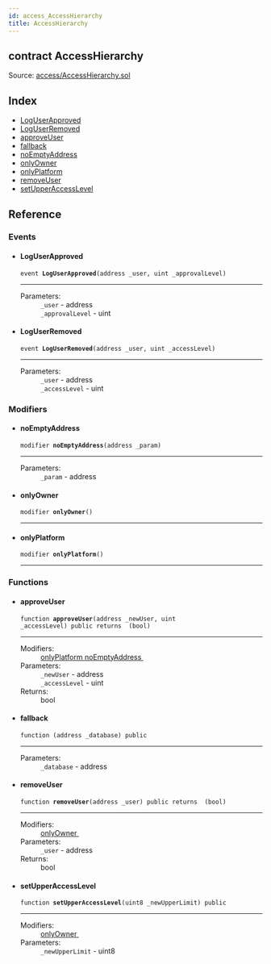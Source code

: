 ```yaml
---
id: access_AccessHierarchy
title: AccessHierarchy
---
```


<div class="contract-doc"><div class="contract"><h2 class="contract-header"><span class="contract-kind">contract</span> AccessHierarchy</h2><div class="source">Source: <a href="https://github.com/MyBitFoundation/MyBit-Network.tech//blob/v0.1.9/contracts/access/AccessHierarchy.sol" target="_blank">access/AccessHierarchy.sol</a></div></div><div class="index"><h2>Index</h2><ul><li><a href="access_AccessHierarchy.html#LogUserApproved">LogUserApproved</a></li><li><a href="access_AccessHierarchy.html#LogUserRemoved">LogUserRemoved</a></li><li><a href="access_AccessHierarchy.html#approveUser">approveUser</a></li><li><a href="access_AccessHierarchy.html#">fallback</a></li><li><a href="access_AccessHierarchy.html#noEmptyAddress">noEmptyAddress</a></li><li><a href="access_AccessHierarchy.html#onlyOwner">onlyOwner</a></li><li><a href="access_AccessHierarchy.html#onlyPlatform">onlyPlatform</a></li><li><a href="access_AccessHierarchy.html#removeUser">removeUser</a></li><li><a href="access_AccessHierarchy.html#setUpperAccessLevel">setUpperAccessLevel</a></li></ul></div><div class="reference"><h2>Reference</h2><div class="events"><h3>Events</h3><ul><li><div class="item event"><span id="LogUserApproved" class="anchor-marker"></span><h4 class="name">LogUserApproved</h4><div class="body"><code class="signature">event <strong>LogUserApproved</strong><span>(address _user, uint _approvalLevel) </span></code><hr/><dl><dt><span class="label-parameters">Parameters:</span></dt><dd><div><code>_user</code> - address</div><div><code>_approvalLevel</code> - uint</div></dd></dl></div></div></li><li><div class="item event"><span id="LogUserRemoved" class="anchor-marker"></span><h4 class="name">LogUserRemoved</h4><div class="body"><code class="signature">event <strong>LogUserRemoved</strong><span>(address _user, uint _accessLevel) </span></code><hr/><dl><dt><span class="label-parameters">Parameters:</span></dt><dd><div><code>_user</code> - address</div><div><code>_accessLevel</code> - uint</div></dd></dl></div></div></li></ul></div><div class="modifiers"><h3>Modifiers</h3><ul><li><div class="item modifier"><span id="noEmptyAddress" class="anchor-marker"></span><h4 class="name">noEmptyAddress</h4><div class="body"><code class="signature">modifier <strong>noEmptyAddress</strong><span>(address _param) </span></code><hr/><dl><dt><span class="label-parameters">Parameters:</span></dt><dd><div><code>_param</code> - address</div></dd></dl></div></div></li><li><div class="item modifier"><span id="onlyOwner" class="anchor-marker"></span><h4 class="name">onlyOwner</h4><div class="body"><code class="signature">modifier <strong>onlyOwner</strong><span>() </span></code><hr/></div></div></li><li><div class="item modifier"><span id="onlyPlatform" class="anchor-marker"></span><h4 class="name">onlyPlatform</h4><div class="body"><code class="signature">modifier <strong>onlyPlatform</strong><span>() </span></code><hr/></div></div></li></ul></div><div class="functions"><h3>Functions</h3><ul><li><div class="item function"><span id="approveUser" class="anchor-marker"></span><h4 class="name">approveUser</h4><div class="body"><code class="signature">function <strong>approveUser</strong><span>(address _newUser, uint _accessLevel) </span><span>public </span><span>returns  (bool) </span></code><hr/><dl><dt><span class="label-modifiers">Modifiers:</span></dt><dd><a href="access_AccessHierarchy.html#onlyPlatform">onlyPlatform </a><a href="access_AccessHierarchy.html#noEmptyAddress">noEmptyAddress </a></dd><dt><span class="label-parameters">Parameters:</span></dt><dd><div><code>_newUser</code> - address</div><div><code>_accessLevel</code> - uint</div></dd><dt><span class="label-return">Returns:</span></dt><dd>bool</dd></dl></div></div></li><li><div class="item function"><span id="fallback" class="anchor-marker"></span><h4 class="name">fallback</h4><div class="body"><code class="signature">function <strong></strong><span>(address _database) </span><span>public </span></code><hr/><dl><dt><span class="label-parameters">Parameters:</span></dt><dd><div><code>_database</code> - address</div></dd></dl></div></div></li><li><div class="item function"><span id="removeUser" class="anchor-marker"></span><h4 class="name">removeUser</h4><div class="body"><code class="signature">function <strong>removeUser</strong><span>(address _user) </span><span>public </span><span>returns  (bool) </span></code><hr/><dl><dt><span class="label-modifiers">Modifiers:</span></dt><dd><a href="access_AccessHierarchy.html#onlyOwner">onlyOwner </a></dd><dt><span class="label-parameters">Parameters:</span></dt><dd><div><code>_user</code> - address</div></dd><dt><span class="label-return">Returns:</span></dt><dd>bool</dd></dl></div></div></li><li><div class="item function"><span id="setUpperAccessLevel" class="anchor-marker"></span><h4 class="name">setUpperAccessLevel</h4><div class="body"><code class="signature">function <strong>setUpperAccessLevel</strong><span>(uint8 _newUpperLimit) </span><span>public </span></code><hr/><dl><dt><span class="label-modifiers">Modifiers:</span></dt><dd><a href="access_AccessHierarchy.html#onlyOwner">onlyOwner </a></dd><dt><span class="label-parameters">Parameters:</span></dt><dd><div><code>_newUpperLimit</code> - uint8</div></dd></dl></div></div></li></ul></div></div></div>
